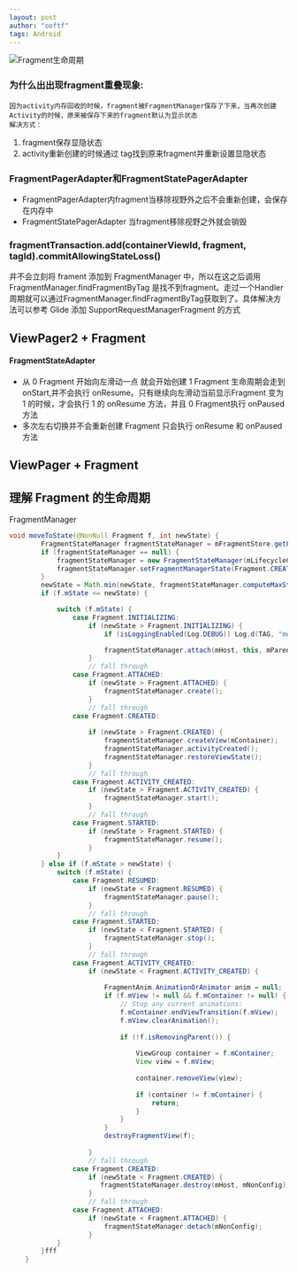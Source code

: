 ```yaml
---
layout: post
author: "ooftf"
tags: Android
---
```

![Fragment生命周期](https://upload-images.jianshu.io/upload_images/1688279-0424d62f50035b43.png?imageMogr2/auto-orient/strip|imageView2/2/w/317/format/webp)
### 为什么出出现fragment重叠现象:
    因为activity内存回收的时候，fragment被FragmentManager保存了下来，当再次创建Activity的时候，原来被保存下来的fragment默认为显示状态
    解决方式：
1.    fragment保存显隐状态
2.    activity重新创建的时候通过 tag找到原来fragment并重新设置显隐状态

### FragmentPagerAdapter和FragmentStatePagerAdapter
* FragmentPagerAdapter内fragment当移除视野外之后不会重新创建，会保存在内存中
* FragmentStatePagerAdapter 当fragment移除视野之外就会销毁

### fragmentTransaction.add(containerViewId, fragment, tagId).commitAllowingStateLoss()
并不会立刻将 frament 添加到 FragmentManager 中，所以在这之后调用FragmentManager.findFragmentByTag 是找不到fragment。走过一个Handler周期就可以通过FragmentManager.findFragmentByTag获取到了。具体解决方法可以参考 Glide 添加 SupportRequestManagerFragment 的方式


## ViewPager2 + Fragment
#### FragmentStateAdapter
* 从 0 Fragment 开始向左滑动一点 就会开始创建 1 Fragment 生命周期会走到 onStart,并不会执行 onResume。只有继续向左滑动当前显示Fragment 变为 1 的时候，才会执行  1  的 onResume 方法，并且 0 Fragment执行 onPaused 方法
* 多次左右切换并不会重新创建 Fragment 只会执行 onResume 和 onPaused 方法

## ViewPager + Fragment


## 理解 Fragment 的生命周期
FragmentManager
```java
void moveToState(@NonNull Fragment f, int newState) {
        FragmentStateManager fragmentStateManager = mFragmentStore.getFragmentStateManager(f.mWho);
        if (fragmentStateManager == null) {
            fragmentStateManager = new FragmentStateManager(mLifecycleCallbacksDispatcher, f);
            fragmentStateManager.setFragmentManagerState(Fragment.CREATED);
        }
        newState = Math.min(newState, fragmentStateManager.computeMaxState());
        if (f.mState <= newState) {

            switch (f.mState) {
                case Fragment.INITIALIZING:
                    if (newState > Fragment.INITIALIZING) {
                        if (isLoggingEnabled(Log.DEBUG)) Log.d(TAG, "moveto ATTACHED: " + f);

                        fragmentStateManager.attach(mHost, this, mParent);
                    }
                    // fall through
                case Fragment.ATTACHED:
                    if (newState > Fragment.ATTACHED) {
                        fragmentStateManager.create();
                    }
                    // fall through
                case Fragment.CREATED:
    
                    if (newState > Fragment.CREATED) {
                        fragmentStateManager.createView(mContainer);
                        fragmentStateManager.activityCreated();
                        fragmentStateManager.restoreViewState();
                    }
                    // fall through
                case Fragment.ACTIVITY_CREATED:
                    if (newState > Fragment.ACTIVITY_CREATED) {
                        fragmentStateManager.start();
                    }
                    // fall through
                case Fragment.STARTED:
                    if (newState > Fragment.STARTED) {
                        fragmentStateManager.resume();
                    }
            }
        } else if (f.mState > newState) {
            switch (f.mState) {
                case Fragment.RESUMED:
                    if (newState < Fragment.RESUMED) {
                        fragmentStateManager.pause();
                    }
                    // fall through
                case Fragment.STARTED:
                    if (newState < Fragment.STARTED) {
                        fragmentStateManager.stop();
                    }
                    // fall through
                case Fragment.ACTIVITY_CREATED:
                    if (newState < Fragment.ACTIVITY_CREATED) {
                       
                        FragmentAnim.AnimationOrAnimator anim = null;
                        if (f.mView != null && f.mContainer != null) {
                            // Stop any current animations:
                            f.mContainer.endViewTransition(f.mView);
                            f.mView.clearAnimation();
            
                            if (!f.isRemovingParent()) {
                   
                                ViewGroup container = f.mContainer;
                                View view = f.mView;
                               
                                container.removeView(view);
                               
                                if (container != f.mContainer) {
                                    return;
                                }
                            }
                        }
                        destroyFragmentView(f);
                       
                    }
                    // fall through
                case Fragment.CREATED:
                    if (newState < Fragment.CREATED) {
                       fragmentStateManager.destroy(mHost, mNonConfig);
                    }
                    // fall through
                case Fragment.ATTACHED:
                    if (newState < Fragment.ATTACHED) {
                        fragmentStateManager.detach(mNonConfig);
                    }
            }
        }fff
    }
```